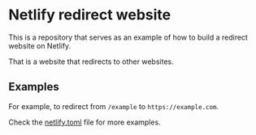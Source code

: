 # Netlify redirect website

This is a repository that serves as an example of how to build a redirect website on Netlify.

That is a website that redirects to other websites.

## Examples

For example, to redirect from `/example` to `https://example.com`.

Check the [netlify.toml](netlify.toml) file for more examples.
